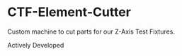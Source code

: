 # CTF-Element-Cutter
Custom machine to cut parts for our Z-Axis Test Fixtures. 



Actively Developed 
